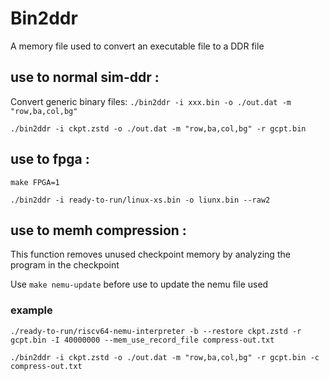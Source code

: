 # Bin2ddr
A memory file used to convert an executable file to a DDR file

## use to normal sim-ddr :
Convert generic binary files:
`./bin2ddr -i xxx.bin -o ./out.dat -m "row,ba,col,bg" `

`./bin2ddr -i ckpt.zstd -o ./out.dat -m "row,ba,col,bg" -r gcpt.bin`

## use to fpga :

`make FPGA=1`

` ./bin2ddr -i ready-to-run/linux-xs.bin -o liunx.bin --raw2 `

## use to memh compression :
This function removes unused checkpoint memory by analyzing the program in the checkpoint

Use `make nemu-update` before use to update the nemu file used

### example
`./ready-to-run/riscv64-nemu-interpreter -b --restore ckpt.zstd -r gcpt.bin -I 40000000 --mem_use_record_file compress-out.txt`

`./bin2ddr -i ckpt.zstd -o ./out.dat -m "row,ba,col,bg" -r gcpt.bin -c compress-out.txt`
